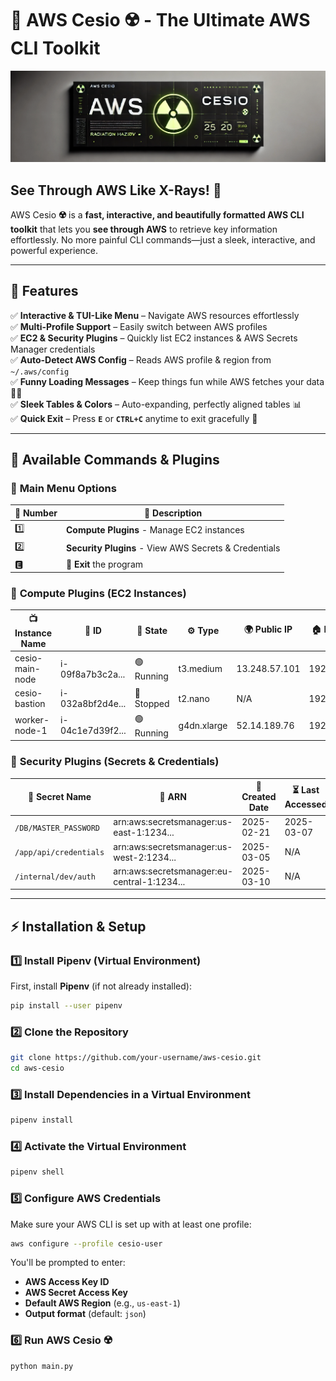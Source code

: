 # 🚀 AWS Cesio ☢️ - The Ultimate AWS CLI Toolkit

![AWS Cesio Banner](./assets/banner.png)

## **See Through AWS Like X-Rays! 🔬**  
AWS Cesio **☢️** is a **fast, interactive, and beautifully formatted AWS CLI toolkit** that lets you **see through AWS** to retrieve key information effortlessly. No more painful CLI commands—just a sleek, interactive, and powerful experience.  

---

## **🎯 Features**
✅ **Interactive & TUI-Like Menu** – Navigate AWS resources effortlessly  
✅ **Multi-Profile Support** – Easily switch between AWS profiles  
✅ **EC2 & Security Plugins** – Quickly list EC2 instances & AWS Secrets Manager credentials  
✅ **Auto-Detect AWS Config** – Reads AWS profile & region from `~/.aws/config`  
✅ **Funny Loading Messages** – Keep things fun while AWS fetches your data 🛒🐱  
✅ **Sleek Tables & Colors** – Auto-expanding, perfectly aligned tables 📊  
✅ **Quick Exit** – Press **`E`** or **`CTRL+C`** anytime to exit gracefully 🚪  

---

## **📌 Available Commands & Plugins**

### 🎲 **Main Menu Options**
| 🎲 Number | 📌 Description |
|-----------|---------------------------------|
| 1️⃣ | **Compute Plugins** - Manage EC2 instances |
| 2️⃣ | **Security Plugins** - View AWS Secrets & Credentials |
| 🅴 | 🚪 **Exit** the program |

### 🔧 **Compute Plugins (EC2 Instances)**
| 📺 Instance Name | 🔑 ID | 🚦 State | ⚙ Type | 🌍 Public IP | 🏠 Private IP |
|-----------------|------|---------|--------|-------------|--------------|
| cesio-main-node | i-09f8a7b3c2a... | 🟢 Running | t3.medium | 13.248.57.101 | 192.168.1.25 |
| cesio-bastion | i-032a8bf2d4e... | 🔴 Stopped | t2.nano | N/A | 192.168.1.40 |
| worker-node-1 | i-04c1e7d39f2... | 🟢 Running | g4dn.xlarge | 52.14.189.76 | 192.168.1.12 |

### 🔑 **Security Plugins (Secrets & Credentials)**
| 🔐 Secret Name | 📜 ARN | 📅 Created Date | ⏳ Last Accessed |
|---------------|-------|---------------|----------------|
| `/DB/MASTER_PASSWORD` | arn:aws:secretsmanager:us-east-1:1234... | 2025-02-21 | 2025-03-07 |
| `/app/api/credentials` | arn:aws:secretsmanager:us-west-2:1234... | 2025-03-05 | N/A |
| `/internal/dev/auth` | arn:aws:secretsmanager:eu-central-1:1234... | 2025-03-10 | N/A |

---

## **⚡ Installation & Setup**

### **1️⃣ Install Pipenv (Virtual Environment)**
First, install **Pipenv** (if not already installed):
```sh
pip install --user pipenv
```

### **2️⃣ Clone the Repository**
```sh
git clone https://github.com/your-username/aws-cesio.git
cd aws-cesio
```

### **3️⃣ Install Dependencies in a Virtual Environment**
```sh
pipenv install
```

### **4️⃣ Activate the Virtual Environment**
```sh
pipenv shell
```

### **5️⃣ Configure AWS Credentials**
Make sure your AWS CLI is set up with at least one profile:
```sh
aws configure --profile cesio-user
```
You'll be prompted to enter:
- **AWS Access Key ID**
- **AWS Secret Access Key**
- **Default AWS Region** (e.g., `us-east-1`)
- **Output format** (default: `json`)

### **6️⃣ Run AWS Cesio ☢️**
```sh
python main.py
